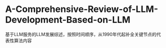 # A-Comprehensive-Review-of-LLM-Development-Based-on-LLM
基于LLM服务的LLM发展综述，按照时间顺序，从1990年代起补全关键节点的代表性算法内容
